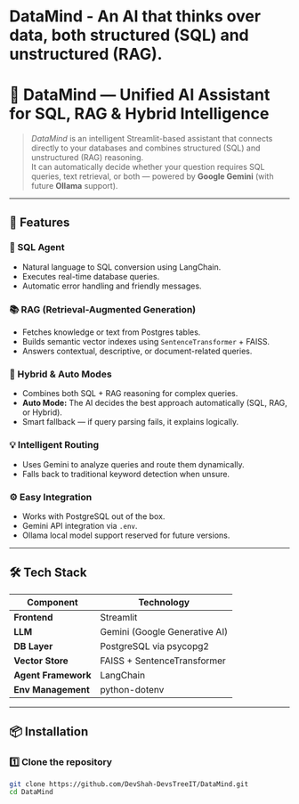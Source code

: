 # DataMind - An AI that thinks over data, both structured (SQL) and unstructured (RAG).


# 🤖 DataMind — Unified AI Assistant for SQL, RAG & Hybrid Intelligence

> *DataMind* is an intelligent Streamlit-based assistant that connects directly to your databases and combines structured (SQL) and unstructured (RAG) reasoning.  
> It can automatically decide whether your question requires SQL queries, text retrieval, or both — powered by **Google Gemini** (with future **Ollama** support).

---

## 🚀 Features

### 🧾 SQL Agent
- Natural language to SQL conversion using LangChain.
- Executes real-time database queries.
- Automatic error handling and friendly messages.

### 📚 RAG (Retrieval-Augmented Generation)
- Fetches knowledge or text from Postgres tables.
- Builds semantic vector indexes using `SentenceTransformer` + FAISS.
- Answers contextual, descriptive, or document-related queries.

### 🧠 Hybrid & Auto Modes
- Combines both SQL + RAG reasoning for complex queries.
- **Auto Mode:** The AI decides the best approach automatically (SQL, RAG, or Hybrid).
- Smart fallback — if query parsing fails, it explains logically.

### 💡 Intelligent Routing
- Uses Gemini to analyze queries and route them dynamically.
- Falls back to traditional keyword detection when unsure.

### ⚙️ Easy Integration
- Works with PostgreSQL out of the box.
- Gemini API integration via `.env`.
- Ollama local model support reserved for future versions.

---

## 🛠️ Tech Stack

| Component | Technology |
|------------|-------------|
| **Frontend** | Streamlit |
| **LLM** | Gemini (Google Generative AI) |
| **DB Layer** | PostgreSQL via psycopg2 |
| **Vector Store** | FAISS + SentenceTransformer |
| **Agent Framework** | LangChain |
| **Env Management** | python-dotenv |

---

## 📦 Installation

### 1️⃣ Clone the repository
```bash
git clone https://github.com/DevShah-DevsTreeIT/DataMind.git
cd DataMind
